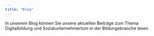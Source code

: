 ```yaml
---
title: "Blog"
---
```


In unserem Blog können Sie unsere aktuellen Beiträge zum Thema Digitalbildung und Sozialunternehmertum in der Bildungsbranche lesen.
